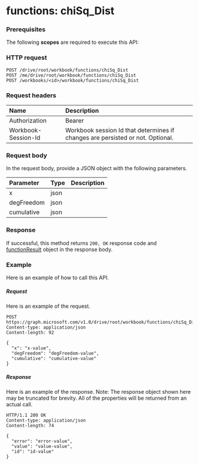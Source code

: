 # functions: chiSq_Dist


### Prerequisites
The following **scopes** are required to execute this API: 
### HTTP request
<!-- { "blockType": "ignored" } -->
```http
POST /drive/root/workbook/functions/chiSq_Dist
POST /me/drive/root/workbook/functions/chiSq_Dist
POST /workbooks/<id>/workbook/functions/chiSq_Dist

```
### Request headers
| Name       | Description|
|:---------------|:----------|
| Authorization  | Bearer <code>|
| Workbook-Session-Id  | Workbook session Id that determines if changes are persisted or not. Optional.|

### Request body
In the request body, provide a JSON object with the following parameters.

| Parameter	   | Type	|Description|
|:---------------|:--------|:----------|
|x|json||
|degFreedom|json||
|cumulative|json||

### Response
If successful, this method returns `200, OK` response code and [functionResult](../resources/functionresult.md) object in the response body.

### Example
Here is an example of how to call this API.
##### Request
Here is an example of the request.
<!-- {
  "blockType": "request",
  "name": "functions_chisq_dist"
}-->
```http
POST https://graph.microsoft.com/v1.0/drive/root/workbook/functions/chiSq_Dist
Content-type: application/json
Content-length: 92

{
  "x": "x-value",
  "degFreedom": "degFreedom-value",
  "cumulative": "cumulative-value"
}
```

##### Response
Here is an example of the response. Note: The response object shown here may be truncated for brevity. All of the properties will be returned from an actual call.
<!-- {
  "blockType": "response",
  "truncated": true,
  "@odata.type": "microsoft.graph.functionResult"
} -->
```http
HTTP/1.1 200 OK
Content-type: application/json
Content-length: 74

{
  "error": "error-value",
  "value": "value-value",
  "id": "id-value"
}
```

<!-- uuid: 8fcb5dbc-d5aa-4681-8e31-b001d5168d79
2015-10-25 14:57:30 UTC -->
<!-- {
  "type": "#page.annotation",
  "description": "functions: chiSq_Dist",
  "keywords": "",
  "section": "documentation",
  "tocPath": ""
}-->